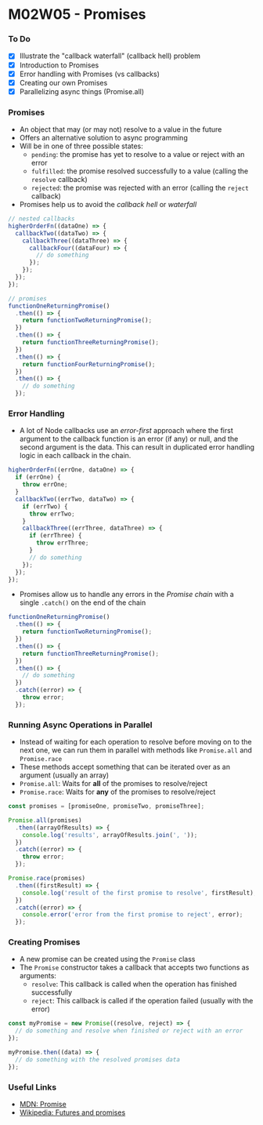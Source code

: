 # M02W05 - Promises

### To Do
- [x] Illustrate the "callback waterfall" (callback hell) problem
- [x] Introduction to Promises
- [x] Error handling with Promises (vs callbacks)
- [x] Creating our own Promises
- [x] Parallelizing async things (Promise.all)

### Promises
- An object that may (or may not) resolve to a value in the future
- Offers an alternative solution to async programming
- Will be in one of three possible states:
  - `pending`: the promise has yet to resolve to a value or reject with an error
  - `fulfilled`: the promise resolved successfully to a value (calling the `resolve` callback)
  - `rejected`: the promise was rejected with an error (calling the `reject` callback)
- Promises help us to avoid the _callback hell_ or _waterfall_

```js
// nested callbacks
higherOrderFn((dataOne) => {
  callbackTwo((dataTwo) => {
    callbackThree((dataThree) => {
      callbackFour((dataFour) => {
        // do something
      });
    });
  });
});

// promises
functionOneReturningPromise()
  .then(() => {
    return functionTwoReturningPromise();
  })
  .then(() => {
    return functionThreeReturningPromise();
  })
  .then(() => {
    return functionFourReturningPromise();
  })
  .then(() => {
    // do something
  });
```

### Error Handling
- A lot of Node callbacks use an _error-first_ approach where the first argument to the callback function is an error (if any) or null, and the second argument is the data. This can result in duplicated error handling logic in each callback in the chain.

```js
higherOrderFn((errOne, dataOne) => {
  if (errOne) {
    throw errOne;
  }
  callbackTwo((errTwo, dataTwo) => {
    if (errTwo) {
      throw errTwo;
    }
    callbackThree((errThree, dataThree) => {
      if (errThree) {
        throw errThree;
      }
      // do something
    });
  });
});
```

- Promises allow us to handle any errors in the _Promise chain_ with a single `.catch()` on the end of the chain

```js
functionOneReturningPromise()
  .then(() => {
    return functionTwoReturningPromise();
  })
  .then(() => {
    return functionThreeReturningPromise();
  })
  .then(() => {
    // do something
  })
  .catch((error) => {
    throw error;
  });
```

### Running Async Operations in Parallel
- Instead of waiting for each operation to resolve before moving on to the next one, we can run them in parallel with methods like `Promise.all` and `Promise.race`
- These methods accept something that can be iterated over as an argument (usually an array)
- `Promise.all`: Waits for **all** of the promises to resolve/reject
- `Promise.race`: Waits for **any** of the promises to resolve/reject

```js
const promises = [promiseOne, promiseTwo, promiseThree];

Promise.all(promises)
  .then((arrayOfResults) => {
    console.log('results', arrayOfResults.join(', '));
  })
  .catch((error) => {
    throw error;
  });

Promise.race(promises)
  .then((firstResult) => {
    console.log('result of the first promise to resolve', firstResult);
  })
  .catch((error) => {
    console.error('error from the first promise to reject', error);
  });
```

### Creating Promises
- A new promise can be created using the `Promise` class
- The `Promise` constructor takes a callback that accepts two functions as arguments:
  - `resolve`: This callback is called when the operation has finished successfully
  - `reject`: This callback is called if the operation failed (usually with the error)

```js
const myPromise = new Promise((resolve, reject) => {
  // do something and resolve when finished or reject with an error
});

myPromise.then((data) => {
  // do something with the resolved promises data
});
```

### Useful Links
- [MDN: Promise](https://developer.mozilla.org/en-US/docs/Web/JavaScript/Reference/Global_Objects/Promise/prototype)
- [Wikipedia: Futures and promises](https://en.wikipedia.org/wiki/Futures_and_promises)
